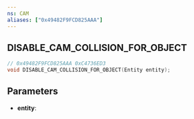 ```yaml
---
ns: CAM
aliases: ["0x49482F9FCD825AAA"]
---
```

## DISABLE_CAM_COLLISION_FOR_OBJECT

```c
// 0x49482F9FCD825AAA 0xC4736ED3
void DISABLE_CAM_COLLISION_FOR_OBJECT(Entity entity);
```

## Parameters
* **entity**: 

